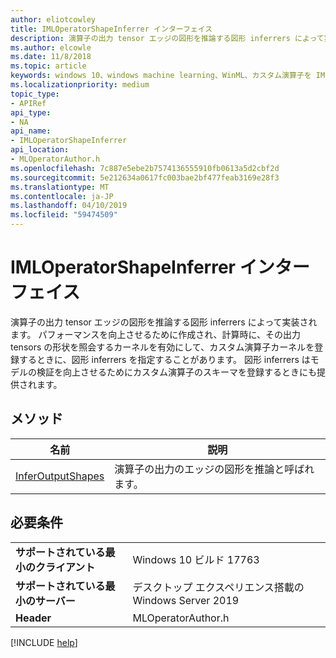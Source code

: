 ```yaml
---
author: eliotcowley
title: IMLOperatorShapeInferrer インターフェイス
description: 演算子の出力 tensor エッジの図形を推論する図形 inferrers によって実装されます。
ms.author: elcowle
ms.date: 11/8/2018
ms.topic: article
keywords: windows 10、windows machine learning、WinML、カスタム演算子を IMLOperatorShapeInferrer
ms.localizationpriority: medium
topic_type:
- APIRef
api_type:
- NA
api_name:
- IMLOperatorShapeInferrer
api_location:
- MLOperatorAuthor.h
ms.openlocfilehash: 7c887e5ebe2b7574136555910fb0613a5d2cbf2d
ms.sourcegitcommit: 5e212634a0617fc003bae2bf477feab3169e28f3
ms.translationtype: MT
ms.contentlocale: ja-JP
ms.lasthandoff: 04/10/2019
ms.locfileid: "59474509"
---
```

# <a name="imloperatorshapeinferrer-interface"></a>IMLOperatorShapeInferrer インターフェイス

演算子の出力 tensor エッジの図形を推論する図形 inferrers によって実装されます。 パフォーマンスを向上させるために作成され、計算時に、その出力 tensors の形状を照会するカーネルを有効にして、カスタム演算子カーネルを登録するときに、図形 inferrers を指定することがあります。 図形 inferrers はモデルの検証を向上させるためにカスタム演算子のスキーマを登録するときにも提供されます。

## <a name="methods"></a>メソッド

| 名前 | 説明 |
|------|-------------|
| [InferOutputShapes](IMLOperatorShapeInferrer_InferOutputShapes.md) | 演算子の出力のエッジの図形を推論と呼ばれます。 |

## <a name="requirements"></a>必要条件

| | |
|-|-|
| **サポートされている最小のクライアント** | Windows 10 ビルド 17763 |
| **サポートされている最小のサーバー** | デスクトップ エクスペリエンス搭載の Windows Server 2019 |
| **Header** | MLOperatorAuthor.h |

[!INCLUDE [help](../includes/get-help.md)]

